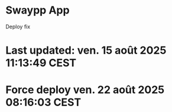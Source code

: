 # Swaypp App
Deploy fix
# Last updated: ven. 15 août 2025 11:13:49 CEST
# Force deploy ven. 22 août 2025 08:16:03 CEST
